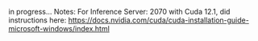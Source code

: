 in progress...
Notes:
For Inference Server: 2070 with Cuda 12.1, did instructions here: https://docs.nvidia.com/cuda/cuda-installation-guide-microsoft-windows/index.html


